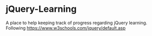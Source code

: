 # jQuery-Learning
A place to help keeping track of progress regarding jQuery learning.  
Following https://www.w3schools.com/jquery/default.asp